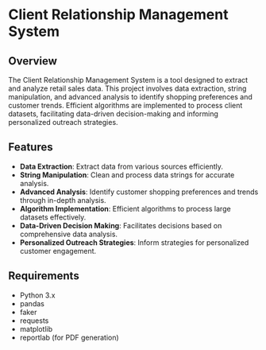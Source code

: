 # Client Relationship Management System

## Overview
The Client Relationship Management System is a tool designed to extract and analyze retail sales data. This project involves data extraction, string manipulation, and advanced analysis to identify shopping preferences and customer trends. Efficient algorithms are implemented to process client datasets, facilitating data-driven decision-making and informing personalized outreach strategies.

## Features
- **Data Extraction**: Extract data from various sources efficiently.
- **String Manipulation**: Clean and process data strings for accurate analysis.
- **Advanced Analysis**: Identify customer shopping preferences and trends through in-depth analysis.
- **Algorithm Implementation**: Efficient algorithms to process large datasets effectively.
- **Data-Driven Decision Making**: Facilitates decisions based on comprehensive data analysis.
- **Personalized Outreach Strategies**: Inform strategies for personalized customer engagement.

## Requirements
- Python 3.x
- pandas
- faker
- requests
- matplotlib
- reportlab (for PDF generation)

